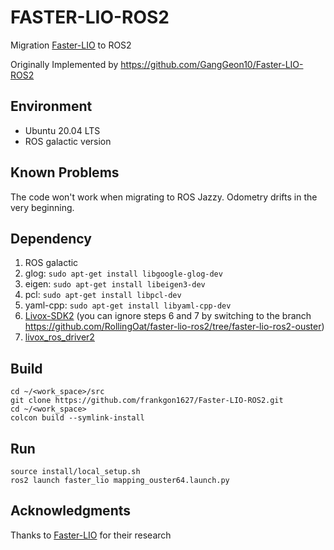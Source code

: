 # FASTER-LIO-ROS2

Migration [Faster-LIO](https://github.com/gaoxiang12/faster-lio) to ROS2 

Originally Implemented by https://github.com/GangGeon10/Faster-LIO-ROS2

## Environment
* Ubuntu 20.04 LTS
* ROS galactic version

## Known Problems
The code won't work when migrating to ROS Jazzy. Odometry drifts in the very beginning.

## Dependency
1. ROS galactic
2. glog: ```sudo apt-get install libgoogle-glog-dev```
3. eigen: ```sudo apt-get install libeigen3-dev```
4. pcl: ```sudo apt-get install libpcl-dev```
5. yaml-cpp: ```sudo apt-get install libyaml-cpp-dev```
6. [Livox-SDK2](https://github.com/Livox-SDK/Livox-SDK2) (you can ignore steps 6 and 7 by switching to the branch https://github.com/RollingOat/faster-lio-ros2/tree/faster-lio-ros2-ouster)
7. [livox_ros_driver2](https://github.com/Livox-SDK/livox_ros_driver2)

## Build

```
cd ~/<work_space>/src
git clone https://github.com/frankgon1627/Faster-LIO-ROS2.git
cd ~/<work_space>
colcon build --symlink-install
```

## Run
```
source install/local_setup.sh
ros2 launch faster_lio mapping_ouster64.launch.py
```

## Acknowledgments
Thanks to [Faster-LIO](https://github.com/gaoxiang12/faster-lio) for their research
